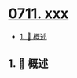 # [0711. xxx](https://github.com/Tdahuyou/TNotes.leetcode/tree/main/notes/0711.%20xxx)

<!-- region:toc -->

- [1. 📝 概述](#1--概述)

<!-- endregion:toc -->

## 1. 📝 概述
